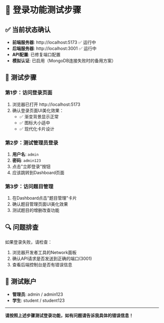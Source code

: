 # 🔧 登录功能测试步骤

## ✅ 当前状态确认
- **前端服务器**: http://localhost:5173 ✅ 运行中
- **后端服务器**: http://localhost:3001 ✅ 运行中
- **API配置**: 已修复端口配置
- **模拟认证**: 已启用（MongoDB连接失败时的备用方案）

## 🧪 测试步骤

### 第1步：访问登录页面
1. 浏览器已打开 http://localhost:5173
2. 确认登录页面UI美化效果：
   - ✅ 渐变背景显示正常
   - ✅ 图标大小适中
   - ✅ 现代化卡片设计

### 第2步：测试管理员登录
1. **用户名**: `admin`
2. **密码**: `admin123`
3. 点击"立即登录"按钮
4. 应该跳转到Dashboard页面

### 第3步：访问题目管理
1. 在Dashboard点击"题目管理"卡片
2. 确认题目管理页面UI美化效果
3. 测试题目的增删改查功能

## 🔍 问题排查

如果登录失败，请检查：
1. 浏览器开发者工具的Network面板
2. 确认API请求是否发送到正确的端口(3001)
3. 查看后端控制台是否有错误信息

## 📝 测试账户
- **管理员**: admin / admin123
- **学生**: student / student123

---

**请按照上述步骤测试登录功能，如有问题请告诉我具体的错误信息！**